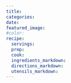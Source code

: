 ```yaml
---
title:
categories:
date:
featured_image:
#color:
recipe:
  servings:
  prep:
  cook:
  ingredients_markdown:
  directions_markdown:
  utensils_markdown:
---
```

